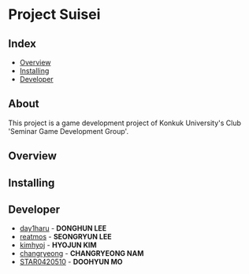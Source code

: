 # Project Suisei
## Index
  - [Overview](#overview) 
  - [Installing](#installing)
  - [Developer](#developer)

## About
This project is a game development project of Konkuk University's Club 'Seminar Game Development Group'.

## Overview

## Installing

## Developer
  - [day1haru](https://github.com/day1haru) - **DONGHUN LEE**
  - [reatmos](https://github.com/reatmos) - **SEONGRYUN LEE**
  - [kimhyoj](https://github.com/kimhyoj) - **HYOJUN KIM**
  - [changryeong](https://github.com/changryeong) - **CHANGRYEONG NAM**
  - [STAR0420510](https://github.com/STAR0420510) - **DOOHYUN MO**
